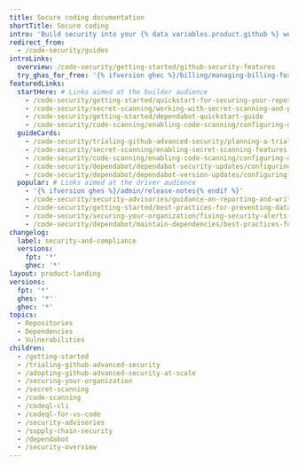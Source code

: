 ```yaml
---
title: Secure coding documentation
shortTitle: Secure coding
intro: 'Build security into your {% data variables.product.github %} workflow to secure your software supply chain, automatically find and fix vulnerabilities in your codebase, and prevent data leaks.'
redirect_from:
  - /code-security/guides
introLinks:
  overview: /code-security/getting-started/github-security-features
  try_ghas_for_free: '{% ifversion ghec %}/billing/managing-billing-for-your-products/managing-billing-for-github-advanced-security/setting-up-a-trial-of-github-advanced-security{% endif %}'
featuredLinks:
  startHere: # Links aimed at the builder audience
    - /code-security/getting-started/quickstart-for-securing-your-repository
    - /code-security/secret-scanning/working-with-secret-scanning-and-push-protection
    - /code-security/getting-started/dependabot-quickstart-guide
    - /code-security/code-scanning/enabling-code-scanning/configuring-default-setup-for-code-scanning
  guideCards:
    - /code-security/trialing-github-advanced-security/planning-a-trial-of-ghas
    - /code-security/secret-scanning/enabling-secret-scanning-features
    - /code-security/code-scanning/enabling-code-scanning/configuring-default-setup-for-code-scanning
    - /code-security/dependabot/dependabot-security-updates/configuring-dependabot-security-updates
    - /code-security/dependabot/dependabot-version-updates/configuring-dependabot-version-updates
  popular: # Links aimed at the driver audience
    - '{% ifversion ghes %}/admin/release-notes{% endif %}'
    - /code-security/security-advisories/guidance-on-reporting-and-writing-information-about-vulnerabilities/about-coordinated-disclosure-of-security-vulnerabilities
    - /code-security/getting-started/best-practices-for-preventing-data-leaks-in-your-organization
    - /code-security/securing-your-organization/fixing-security-alerts-at-scale/best-practice-fix-alerts-at-scale
    - /code-security/dependabot/maintain-dependencies/best-practices-for-maintaining-dependencies
changelog:
  label: security-and-compliance
  versions:
    fpt: '*'
    ghec: '*'
layout: product-landing
versions:
  fpt: '*'
  ghes: '*'
  ghec: '*'
topics:
  - Repositories
  - Dependencies
  - Vulnerabilities
children:
  - /getting-started
  - /trialing-github-advanced-security
  - /adopting-github-advanced-security-at-scale
  - /securing-your-organization
  - /secret-scanning
  - /code-scanning
  - /codeql-cli
  - /codeql-for-vs-code
  - /security-advisories
  - /supply-chain-security
  - /dependabot
  - /security-overview
---
```

